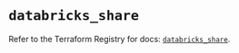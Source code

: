 # `databricks_share`

Refer to the Terraform Registry for docs: [`databricks_share`](https://registry.terraform.io/providers/databricks/databricks/1.56.0/docs/resources/share).
